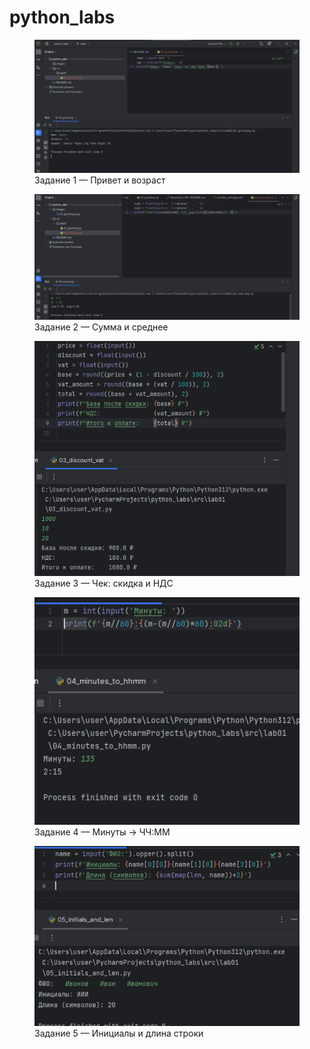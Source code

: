 # python_labs

<figure>
    <img src="images\01_greeting.png"
         alt="01_greeting.py">
    <figcaption>Задание 1 — Привет и возраст</figcaption>
</figure>

<figure>
    <img src="images\02_sum_avg.png"
         alt="02_sum_avg.py">
    <figcaption>Задание 2 — Сумма и среднее</figcaption>
</figure>


<figure>
    <img src="images\03_discount_vat.png"
         alt="03_discount_vat.py">
    <figcaption>Задание 3 — Чек: скидка и НДС</figcaption>
</figure>

<figure>
    <img src="images\04_minutes_to_hhmm.png"
         alt="04_minutes_to_hhmm.py">
    <figcaption>Задание 4 — Минуты → ЧЧ:ММ</figcaption>
</figure>


<figure>
    <img src="images\05_initials_and_len.png"
         alt="05_initials_and_len.py">
    <figcaption>Задание 5 — Инициалы и длина строки</figcaption>
</figure>